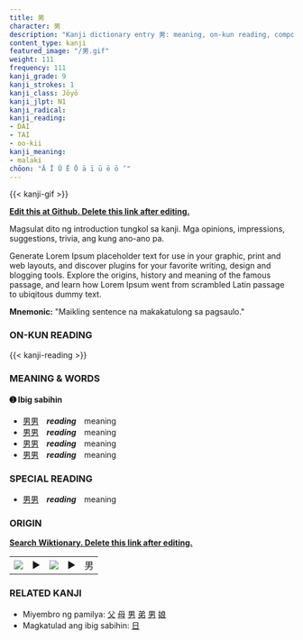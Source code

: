 ```yaml
---
title: 男
character: 男
description: "Kanji dictionary entry 男: meaning, on-kun reading, compounds, origin, related kanji"
content_type: kanji
featured_image: "/男.gif"
weight: 111
frequency: 111
kanji_grade: 9
kanji_strokes: 1
kanji_class: Jōyō
kanji_jlpt: N1
kanji_radical: 
kanji_reading: 
- DAI
- TAI
- oo-kii
kanji_meaning:
- malaki
chōon: "Ā Ī Ū Ē Ō ā ī ū ē ō ’"
---
```

[//]: # (Don't edit the line below. Kanji animated GIF code is automatically generated.)
{{< kanji-gif >}}

[//]: # (Edit below this line.)

**[Edit this at Github. Delete this link after editing.](https://github.com/tim0g/tim/tree/main/content/kanji/男/index.md)**

Magsulat dito ng introduction tungkol sa kanji. Mga opinions, impressions, suggestions, trivia, ang kung ano-ano pa.

Generate Lorem Ipsum placeholder text for use in your graphic, print and web layouts, and discover plugins for your favorite writing, design and blogging tools. Explore the origins, history and meaning of the famous passage, and learn how Lorem Ipsum went from scrambled Latin passage to ubiqitous dummy text.
 
**Mnemonic:** "Maikling sentence na makakatulong sa pagsaulo."

### ON-KUN READING

[//]: # (Don't edit the line below. ON-KUN READING code is automatically generated.)
{{< kanji-reading >}}

### MEANING & WORDS

#### ➊ **Ibig sabihin**
  - [男](../男)[男](../男)　***reading***　meaning
  - [男](../男)[男](../男)　***reading***　meaning
  - [男](../男)[男](../男)　***reading***　meaning
  - [男](../男)[男](../男)　***reading***　meaning

### SPECIAL READING
  - [男](../男)[男](../男)　***reading***　meaning

### ORIGIN

**[Search Wiktionary. Delete this link after editing.](https://wiktionary.org/wiki/男)**
<table class="kanji-table"><tr><td>
<img src="60px-男-bronze.svg.png">
</td><td>▶</td><td>
<img src="60px-男-oracle.svg.png">
</td><td>▶</td>
<td class="kanji-origin">男</td>
</tr></table>

### RELATED KANJI
- Miyembro ng pamilya: [父](../父) [母](../母) [男](../男) [弟](../弟) [男](../男) [娘](../娘)
- Magkatulad ang ibig sabihin: [日](../日)
